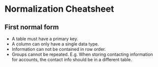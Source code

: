 
# Normalization Cheatsheet

## First normal form

- A table must have a primary key.
- A column can only have a single data type.
- Information can not be contained in row order.
- Groups cannot be repeated. E.g. When storing contacting information for accounts, the contact info should be in a different table.
